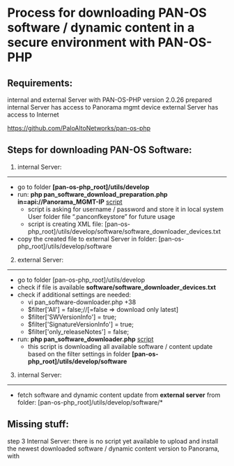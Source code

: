 Process for downloading PAN-OS software / dynamic content in a secure environment with PAN-OS-PHP
===

Requirements:
---
internal and external Server with PAN-OS-PHP version 2.0.26 prepared
internal Server has access to Panorama mgmt device
external Server has access to Internet

https://github.com/PaloAltoNetworks/pan-os-php



Steps for downloading PAN-OS Software:
---
1) internal Server:
---
 - go to folder **[pan-os-php_root]/utils/develop**
 - run: **php ​​pan_software_download_preparation.php in=api://Panorama_MGMT-IP** [script](../pan_software_download_preparation.php)
   - script is asking for username / password and store it in local system User folder file “.panconfkeystore” for future usage
   - script is creating XML file: [pan-os-php_root]/utils/develop/software/software_downloader_devices.txt
 - copy the created file to external Server in folder: [pan-os-php_root]/utils/develop/software

2) external Server:
---
 - go to folder [pan-os-php_root]/utils/develop
 - check if file is available **software/software_downloader_devices.txt**
 - check if additional settings are needed:
    - vi pan_software-downloader.php +38
    - $filter['All'] = false;//[=false => download only latest]
    - $filter['SWVersionInfo'] = true;
    - $filter['SignatureVersionInfo'] = true;
    - $filter['only_releaseNotes'] = false;
 - run: **php pan_software_downloader.php** [script](../pan_software_downloader.php)
    - this script is downloading all available software / content update based on the filter settings in folder **[pan-os-php_root]/utils/develop/software**

3) internal Server:
---
 - fetch software and dynamic content update from **external server** from folder: [pan-os-php_root]/utils/develop/software/*



Missing stuff:
---
step 3 Internal Server: 
there is no script yet available to upload and install the newest downloaded software / dynamic content version to Panorama, with 
